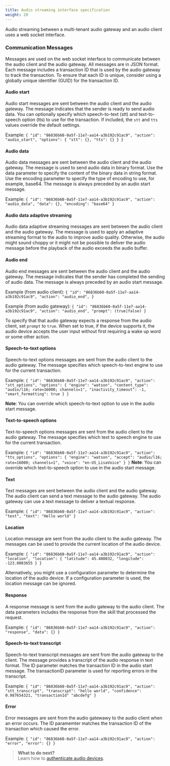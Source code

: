 ```yaml
---
title: Audio streaming interface specification
weight: 20
---
```

Audio streaming between a multi-tenant audio gateway and an audio client uses a web socket interface.

### Communication Messages
Messages are used on the web socket interface to communicate between the audio client and the audio gateway.  All messages are in JSON format.  Each message includes a transaction ID that is used by the audio gateway to track the transaction.  To ensure that each ID is unique, consider using a globally unique identifier (GUID) for the transaction ID.

#### Audio start
Audio start messages are sent between the audio client and the audio gateway.  The message indicates that the sender is ready to send audio data.  You can optionally specify which speech-to-text (stt) and text-to-speech option (tts) to use for the transaction.  If included, the `stt` and `tts` values override the default settings.

Example:
`{
  "id": "86836b60-0a5f-11e7-aa14-a3b192c91ac9",
  "action": "audio_start",
  "options": {
    "stt": {},
    "tts": {}
  }
}`

#### Audio data
Audio data messages are sent between the audio client and the audio gateway. The message is used to send audio data in binary format.  Use the data parameter to specify the content of the binary data in string format.  Use the encoding parameter to specify the type of encoding to use, for example, base64. The message is always preceded by an audio start message.

Example:
`{
"id": "86836b60-0a5f-11e7-aa14-a3b192c91ac9",
"action": "audio_data",
"data": {},
"encoding": "base64"
}`

#### Audio data adaptive streaming
Audio data adaptive streaming messages are sent between the audio client and the audio gateway.  The message is used to apply an adaptive streaming format to the audio to improve audio quality.  Otherwise, the audio might sound choppy or it might not be possible to deliver the audio message before the playback of the audio exceeds the audio buffer.

#### Audio end
Audio end messages are sent between the audio client and the audio gateway.   The message indicates that the sender has completed the sending of audio data. The message is always preceded by an audio start message.

Example (from audio client):
`{
  "id": "86836b60-0a5f-11e7-aa14-a3b192c91ac9",
  "action": "audio_end",
}`

Example (from audio gateway):
`{
  "id": "86836b60-0a5f-11e7-aa14-a3b192c91ac9",
  "action": "audio_end",
  "prompt": (true|false)
}`

To specify that that audio gateway expects a response from the audio client, set `prompt` to `true`.  When set to true, if the device supports it, the audio device accepts the user input without first requiring a wake up word or some other action.

#### Speech-to-text options
Speech-to-text options messages are sent from the audio client to the audio gateway.  The message specifies which speech-to-text engine to use for the current transaction.

Example:
`{
  "id": "86836b60-0a5f-11e7-aa14-a3b192c91ac9",
  "action": "stt_options",
  "options": {
    "engine": "watson",
    "content_type": "audio/l16; rate=16000; channels=1",
    "inactivity_timeout": -1,
    "smart_formatting": true
  }
}`

**Note**:  You can override which speech-to-text option to use in the audio start message.

#### Text-to-speech options
Text-to-speech options messages are sent from the audio client to the audio gateway.  The message specifies which text to speech engine to use for the current transaction.

Example:
`{
  "id": "86836b60-0a5f-11e7-aa14-a3b192c91ac9",
  "action": "tts_options",
  "options": {
    "engine": "watson",
    "accept": "audio/l16; rate=16000; channels=1",
    "voice": "en-US_LisaVoice"
  }
}`
**Note**:  You can override which text-to-speech option to use in the audio start message.

#### Text
Text messages are sent between the audio client and the audio gateway.  The audio client can send a text message to the audio gateway.  The audio gateway can use a text message to deliver a textual response.

Example:
`{
  "id": "86836b60-0a5f-11e7-aa14-a3b192c91ac9",
  "action": "text",
  "text": "Hello world"
}`

#### Location
Location message are sent from the audio client to the audio gateway.  The messages can be used to provide the current location of the audio device.

Example:
`{
  "id": "86836b60-0a5f-11e7-aa14-a3b192c91ac9",
  "action": "location",
  "location": {
    "latitude": 45.408032,
    "longitude": -123.0083655
  }
}`

Alternatively, you might use a configuration parameter to determine the location of the audio device. If a configuration parameter is used, the location message can be ignored.

#### Response
A response message is sent from the audio gateway to the audio client.  The data parameters includes the response  from the skill that processed the request.

Example:
`{
  "id": "86836b60-0a5f-11e7-aa14-a3b192c91ac9",
  "action": "response",
  "data": {}
}`

#### Speech-to-text transcript
Speech-to-text transcript messages are sent from the audio gateway to the client.  The message provides a transcript of the audio response in text format.  The  ID parameter matches the transaction ID in the audio start message.  The transactionID parameter is used for reporting errors in the transcript.

Example:
`{
  "id": "86836b60-0a5f-11e7-aa14-a3b192c91ac9",
  "action": "stt_transcript",
  "transcript": "hello world",
  "confidence": 0.987654321,
  "transactionId" "abcdefg"
}`

#### Error
Error messages are sent from the audio gatewawy to the audio client when an error occurs.  The ID paramemter matches the transaction ID of the transaction which caused the error.

Example:
`{
  "id": "86836b60-0a5f-11e7-aa14-a3b192c91ac9",
  "action": "error",
  "error": {}
}`
> **What to do next?**<br/>
Learn how to [authenticate audio devices]({{site.baseurl}}/further_topics/login-with-IBMid/).
